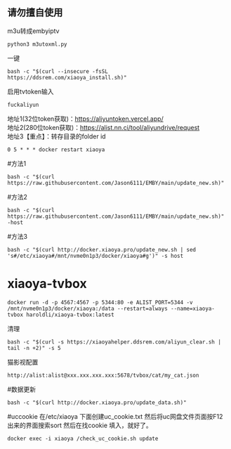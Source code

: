 ## 请勿擅自使用  
m3u转成embyiptv
```
python3 m3utoxml.py
```
一键
```
bash -c "$(curl --insecure -fsSL https://ddsrem.com/xiaoya_install.sh)"
```
启用tvtoken输入  
```
fuckaliyun
```
地址1(32位token获取)：https://aliyuntoken.vercel.app/  
地址2(280位token获取)：https://alist.nn.ci/tool/aliyundrive/request  
地址3【重点】：转存目录的folder id  
```
0 5 * * * docker restart xiaoya
```
#方法1
```
bash -c "$(curl https://raw.githubusercontent.com/Jason6111/EMBY/main/update_new.sh)"
```
#方法2
```
bash -c "$(curl https://raw.githubusercontent.com/Jason6111/EMBY/main/update_new.sh)" -host
```
#方法3
```
bash -c "$(curl http://docker.xiaoya.pro/update_new.sh | sed 's#/etc/xiaoya#/mnt/nvme0n1p3/docker/xiaoya#g')" -s host
```

# xiaoya-tvbox
```
docker run -d -p 4567:4567 -p 5344:80 -e ALIST_PORT=5344 -v /mnt/nvme0n1p3/docker/xiaoya:/data --restart=always --name=xiaoya-tvbox haroldli/xiaoya-tvbox:latest
```
清理
```
bash -c "$(curl -s https://xiaoyahelper.ddsrem.com/aliyun_clear.sh | tail -n +2)" -s 5
```
猫影视配置  
```
http://alist:alist@xxx.xxx.xxx.xxx:5678/tvbox/cat/my_cat.json
```
#数据更新
```
bash -c "$(curl http://docker.xiaoya.pro/update_data.sh)"
```
#uccookie
在/etc/xiaoya  下面创建uc_cookie.txt 然后将uc网盘文件页面按F12 出来的界面搜索sort 然后在找cookie 填入，就好了。  
```
docker exec -i xiaoya /check_uc_cookie.sh update
```

